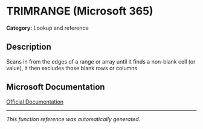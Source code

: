 # TRIMRANGE (Microsoft 365)

**Category:** Lookup and reference

## Description
Scans in from the edges of a range or array until it finds a non-blank cell (or value), it then excludes those blank rows or columns

## Microsoft Documentation
[Official Documentation](https://support.microsoft.com//en-us/office/trimrange-function-d7812248-3bc5-4c6b-901c-1afa9564f999)

---
*This function reference was automatically generated.*
